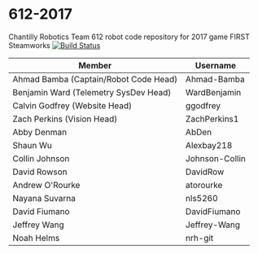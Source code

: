# 612-2017
Chantilly Robotics Team 612 robot code repository for 2017 game FIRST Steamworks [![Build Status](https://travis-ci.org/Team612/612-2017.svg?branch=master)](https://travis-ci.org/Team612/612-2017)

|Member                                   |Username         |
|-----------------------------------------|-----------------|
|Ahmad Bamba (Captain/Robot Code Head)    |Ahmad-Bamba      |
|Benjamin Ward (Telemetry SysDev Head)    |WardBenjamin     |
|Calvin Godfrey (Website Head)            |ggodfrey         |
|Zach Perkins (Vision Head)               |ZachPerkins1     |
|Abby Denman                              |AbDen            |
|Shaun Wu                                 |Alexbay218       |
|Collin Johnson                           |Johnson-Collin   |
|David Rowson                             |DavidRow         |
|Andrew O'Rourke                          |atorourke        |
|Nayana Suvarna                           |nls5260          |
|David Fiumano                            |DavidFiumano     |
|Jeffrey Wang                             |Jeffrey-Wang     |
|Noah Helms                               |nrh-git          |

